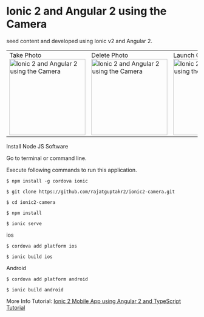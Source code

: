 # Ionic 2 and Angular 2 using the Camera
seed content and developed using Ionic v2 and Angular 2.   

<table><tr>
<td width="25%">
Take Photo
<img src="https://i.imgur.com/UlVvNXR.png" width="200" alt="Ionic 2 and Angular 2 using the Camera">
</td>
<td width="25%">
Delete Photo
<img src="https://i.imgur.com/e9lVWjb.png" width="200" alt="Ionic 2 and Angular 2 using the Camera">
</td>
<td width="25%">
Launch Camera
<img src="https://i.imgur.com/EfCfd61.png" width="200" alt="Ionic 2 and Angular 2 using the Camera">
</td>
<td width="25%">
Use Photo
<img src="https://i.imgur.com/9DKrkwA.png" width="200" alt="Ionic 2 and Angular 2 using the Camera">
</td>
</tr></table>

Install Node JS Software

Go to terminal or command line.

Execute following commands to run this application.

```
$ npm install -g cordova ionic

$ git clone https://github.com/rajatguptakr2/ionic2-camera.git

$ cd ionic2-camera

$ npm install

$ ionic serve

```

ios
```
$ cordova add platform ios

$ ionic build ios

```

Android
```
$ cordova add platform android

$ ionic build android

```

More Info Tutorial: <a href="http://www.9lessons.info/2017/01/ionic-2-mobile-app-using-angular-2-and.html">Ionic 2 Mobile App using Angular 2 and TypeScript Tutorial</a>
